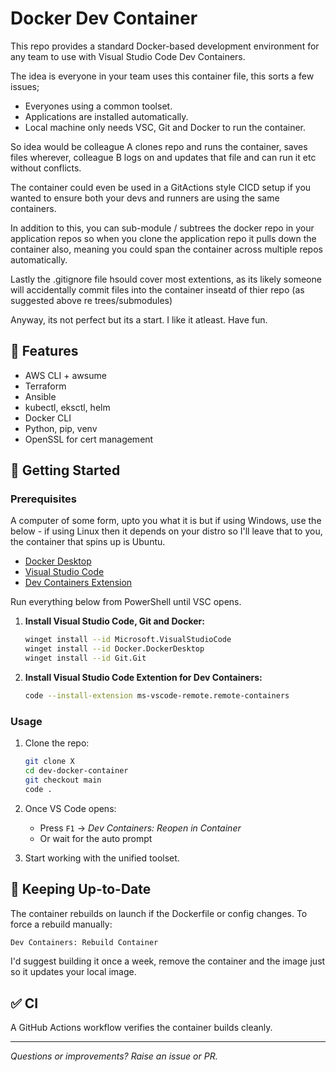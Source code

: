 # Docker Dev Container

This repo provides a standard Docker-based development environment for any team to use with Visual Studio Code Dev Containers.

The idea is everyone in your team uses this container file, this sorts a few issues;

- Everyones using a common toolset.
- Applications are installed automatically.
- Local machine only needs VSC, Git and Docker to run the container.

So idea would be colleague A clones repo and runs the container, saves files wherever, colleague B logs on and updates that file and can run it etc without conflicts.

The container could even be used in a GitActions style CICD setup if you wanted to ensure both your devs and runners are using the same containers.

In addition to this, you can sub-module / subtrees the docker repo in your application repos so when you clone the application repo it pulls down the container also, meaning you could span the container across multiple repos automatically.

Lastly the .gitignore file hsould cover most extentions, as its likely someone will accidentally commit files into the container inseatd of thier repo (as suggested above re trees/submodules)

Anyway, its not perfect but its a start. I like it atleast. Have fun.

## 🚀 Features

- AWS CLI + awsume
- Terraform
- Ansible
- kubectl, eksctl, helm
- Docker CLI
- Python, pip, venv
- OpenSSL for cert management

## 🔧 Getting Started

### Prerequisites

A computer of some form, upto you what it is but if using Windows, use the below - if using Linux then it depends on your distro so I'll leave that to you, the container that spins up is Ubuntu.

- [Docker Desktop](https://www.docker.com/products/docker-desktop)
- [Visual Studio Code](https://code.visualstudio.com/)
- [Dev Containers Extension](https://marketplace.visualstudio.com/items?itemName=ms-vscode-remote.remote-containers)

Run everything below from PowerShell until VSC opens.

1. **Install Visual Studio Code, Git and Docker:**
   ```bash
   winget install --id Microsoft.VisualStudioCode
   winget install --id Docker.DockerDesktop
   winget install --id Git.Git
   
2. **Install Visual Studio Code Extention for Dev Containers:**
   ```bash  
   code --install-extension ms-vscode-remote.remote-containers

### Usage

1. Clone the repo:
   ```bash
   git clone X
   cd dev-docker-container
   git checkout main
   code .
   ```

2. Once VS Code opens:
   - Press `F1` → _Dev Containers: Reopen in Container_
   - Or wait for the auto prompt

3. Start working with the unified toolset.

## 🔄 Keeping Up-to-Date

The container rebuilds on launch if the Dockerfile or config changes. To force a rebuild manually:
```bash
Dev Containers: Rebuild Container
```

I'd suggest building it once a week, remove the container and the image just so it updates your local image.

## ✅ CI

A GitHub Actions workflow verifies the container builds cleanly.

---

_Questions or improvements? Raise an issue or PR._
